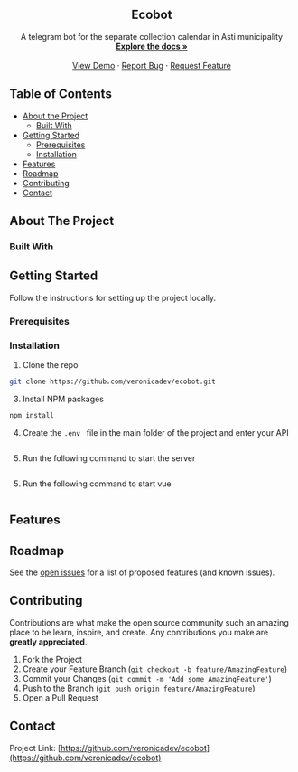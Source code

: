 <p align="center">
</p>
<h2 align="center"> Ecobot</h2>
  <p align="center">
    A telegram bot for the separate collection calendar in Asti municipality
    <br />
    <a href="https://github.com/veronicadev/ecobot"><strong>Explore the docs »</strong></a>
    <br />
    <br />
    <a href="https://github.com/veronicadev/ecobot" target="_blank">View Demo</a>
    ·
    <a href="https://github.com/veronicadev/ecobot/issues">Report Bug</a>
    ·
    <a href="https://github.com/veronicadev/ecobot/issues">Request Feature</a>
  </p>


<!-- TABLE OF CONTENTS -->
## Table of Contents

* [About the Project](#about-the-project)
  * [Built With](#built-with)
* [Getting Started](#getting-started)
  * [Prerequisites](#prerequisites)
  * [Installation](#installation)
* [Features](#features)
* [Roadmap](#roadmap)
* [Contributing](#contributing)
* [Contact](#contact)

 
## About The Project


### Built With



## Getting Started

Follow the instructions for setting up the project locally.

### Prerequisites

### Installation

1. Clone the repo
```sh
git clone https://github.com/veronicadev/ecobot.git
```
3. Install NPM packages
```sh
npm install
```
4. Create the ```.env ``` file in the main folder of the project and enter your API
```.env
```
5. Run the following command to start the server
```sh
```
5. Run the following command to start vue
```sh
```

## Features

## Roadmap

See the [open issues](https://github.com/veronicadev/ecobot/issues) for a list of proposed features (and known issues).



## Contributing

Contributions are what make the open source community such an amazing place to be learn, inspire, and create. Any contributions you make are **greatly appreciated**.

1. Fork the Project
2. Create your Feature Branch (`git checkout -b feature/AmazingFeature`)
3. Commit your Changes (`git commit -m 'Add some AmazingFeature'`)
4. Push to the Branch (`git push origin feature/AmazingFeature`)
5. Open a Pull Request


## Contact

Project Link: [https://github.com/veronicadev/ecobot](https://github.com/veronicadev/ecobot)
